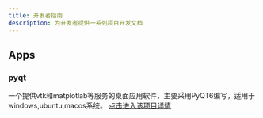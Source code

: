 ```yaml
---
title: 开发者指南
description: 为开发者提供一系列项目开发文档
---
```


## Apps
### pyqt
一个提供vtk和matplotlab等服务的桌面应用软件，主要采用PyQT6编写，适用于windows,ubuntu,macos系统。
[点击进入该项目详情](/dev_guide/pyqt/configuration)